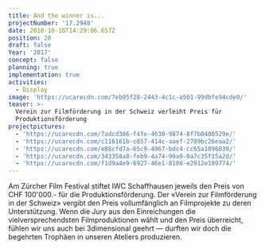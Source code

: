 ```yaml
---
title: And the winner is...
projectNumber: '17.2948'
date: 2018-10-16T14:29:06.657Z
position: 20
draft: false
Year: '2017'
concept: false
planning: true
implementation: true
activities:
  - Display
image: 'https://ucarecdn.com/7eb95f28-2443-4c1c-a501-99dbfe94cde0/'
teaser: >-
  Verein zur Filmförderung in der Schweiz verleiht Preis für
  Produktionsförderung
projectpictures:
  - 'https://ucarecdn.com/7adcd386-f4fe-4638-9874-8f7b0400529e/'
  - 'https://ucarecdn.com/c116161b-c857-414c-aaef-2789bc26eaa2/'
  - 'https://ucarecdn.com/e88cfd7a-65c9-4967-bdc4-cc65a1896030/'
  - 'https://ucarecdn.com/343358a8-feb9-4a74-99a9-0a7c35f15a2d/'
  - 'https://ucarecdn.com/f1d9a4e9-6927-46e1-8108-e2912e109774/'
---
```

Am Zürcher Film Festival stiftet IWC Schaffhausen jeweils den Preis von CHF 100'000.- für die Produktionsförderung. Der «Verein zur Filmförderung in der Schweiz» vergibt den Preis vollumfänglich an Filmprojekte zu deren Unterstützung. Wenn die Jury aus den Einreichungen die vielversprechendsten Filmproduktionen wählt und den Preis überreicht, fühlen wir uns auch bei 3dimensional geehrt — durften wir doch die begehrten Trophäen in unseren Ateliers produzieren.
